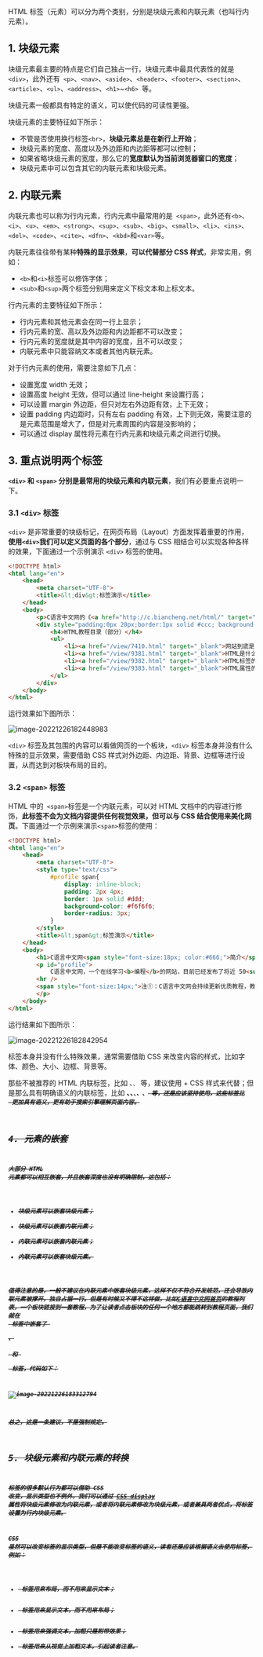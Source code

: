 HTML 标签（元素）可以分为两个类别，分别是块级元素和内联元素（也叫行内元素）。

## 1. 块级元素

块级元素最主要的特点是它们自己独占一行，块级元素中最具代表性的就是` <div>`，此外还有` <p>`、`<nav>`、`<aside>`、`<header>`、`<footer>`、`<section>`、`<article>`、`<ul>`、`<address>`、`<h1>`~`<h6> `等。

 块级元素一般都具有特定的语义，可以使代码的可读性更强。

 块级元素的主要特征如下所示：

- 不管是否使用换行标签`<br>`，**块级元素总是在新行上开始**；
- 块级元素的宽度、高度以及外边距和内边距等都可以控制；
- 如果省略块级元素的宽度，那么它的**宽度默认为当前浏览器窗口的宽度**；
- 块级元素中可以包含其它的内联元素和块级元素。

## 2. 内联元素

内联元素也可以称为行内元素，行内元素中最常用的是` <span>`，此外还有`<b>`、`<i>`、`<u>`、`<em>`、`<strong>`、`<sup>`、`<sub>`、`<big>`、`<small>`、`<li>`、`<ins>`、`<del>`、`<code>`、`<cite>`、`<dfn>`、`<kbd>`和`<var>`等。

内联元素往往带有某种**特殊的显示效果**，**可以代替部分 CSS 样式**，非常实用，例如：

- `<b>`和`<i>`标签可以修饰字体；
- `<sub>`和`<sup>`两个标签分别用来定义下标文本和上标文本。

行内元素的主要特征如下所示：

- 行内元素和其他元素会在同一行上显示；
- 行内元素的宽、高以及外边距和内边距都不可以改变；
- 行内元素的宽度就是其中内容的宽度，且不可以改变；
- 内联元素中只能容纳文本或者其他内联元素。

对于行内元素的使用，需要注意如下几点：

- 设置宽度 width 无效；
- 设置高度 height 无效，但可以通过 line-height 来设置行高；
- 可以设置 margin 外边距，但只对左右外边距有效，上下无效；
- 设置 padding 内边距时，只有左右 padding 有效，上下则无效，需要注意的是元素范围是增大了，但是对元素周围的内容是没影响的；
- 可以通过 display 属性将元素在行内元素和块级元素之间进行切换。

## 3. 重点说明两个标签

**`<div>` 和 `<span>` 分别是最常用的块级元素和内联元素**，我们有必要重点说明一下。

### 3.1 `<div>` 标签

`<div>` 是非常重要的块级标记，在网页布局（Layout）方面发挥着重要的作用，**使用` <div> `我们可以定义页面的各个部分**，通过与 CSS 相结合可以实现各种各样的效果，下面通过一个示例演示 `<div>` 标签的使用。

```html
<!DOCTYPE html>
<html lang="en">
    <head>
        <meta charset="UTF-8">
        <title>&lt;div&gt;标签演示</title>
    </head>
    <body>
        <p>C语言中文网的《<a href="http://c.biancheng.net/html/" target="_blank">HTML教程</a>》是我们花费了数月时间倾力打造的，它通俗易懂，并且贴近实用。</p>
        <div style="padding:0px 20px;border:1px solid #ccc; background-color:#eee;">
            <h4>HTML教程目录（部分）</h4>
            <ul>
                <li><a href="/view/7410.html" target="_blank">网站到底是什么</a></li>
                <li><a href="/view/9381.html" target="_blank">HTML是什么</a></li>
                <li><a href="/view/9382.html" target="_blank">HTML标签的语法格式</a></li>
                <li><a href="/view/9383.html" target="_blank">HTML属性的概念和使用</a></li>
            </ul>
        </div>
    </body>
</html>
```

运行效果如下图所示：

![image-20221226182448983](C:\Users\DELL\AppData\Roaming\Typora\typora-user-images\image-20221226182448983.png)

`<div>` 标签及其包围的内容可以看做网页的一个板块，`<div>` 标签本身并没有什么特殊的显示效果，需要借助 CSS 样式对外边距、内边距、背景、边框等进行设置，从而达到对板块布局的目的。

### 3.2 `<span>` 标签

HTML 中的` <span>`标签是一个内联元素，可以对 HTML 文档中的内容进行修饰，**此标签不会为文档内容提供任何视觉效果，但可以与 CSS 结合使用来美化网页**。下面通过一个示例来演示` <span> `标签的使用：

```html
<!DOCTYPE html>
<html lang="en">
    <head>
        <meta charset="UTF-8">
        <style type="text/css">
            #profile span{
                display: inline-block;
                padding: 2px 4px;
                border: 1px solid #ddd;
                background-color: #f6f6f6;
                border-radius: 3px;
            }
        </style>
        <title>&lt;span&gt;标签演示</title>
    </head>
    <body>
        <h1>C语言中文网<span style="font-size:18px; color:#666;">简介</span></h1>
        <p id="profile">
            C语言中文网，一个在线学习<b>编程</b>的网站，目前已经发布了将近 50<sup>①</sup> 套教程，包括 <span>C语言</span>、<span>C++</span>、<span>Java</span>、<span>Python</span> 等，请<a href="http://c.biancheng.net/sitemap/" target="_blank">猛击这里</a>查看所有教程。
        <hr />
        <span style="font-size:14px;">注①：C语言中文网会持续更新优质教程，教程数量将远远超过 50 套。</span>
        </p>
    </body>
</html>
```

运行结果如下图所示：

![image-20221226182842954](C:\Users\DELL\AppData\Roaming\Typora\typora-user-images\image-20221226182842954.png)

<span> 标签本身并没有什么特殊效果，通常需要借助 CSS 来改变内容的样式，比如字体、颜色、大小、边框、背景等。

 那些不被推荐的 HTML 内联标签，比如 <font>、<small>、<big> 等，建议使用  <span> + CSS 样式来代替；但是那么具有明确语义的内联标签，比如  <strong>、<b>、<code>、<em>、<i>、<s>  等，还是应该坚持使用，这些标签比 <span> 更加具有语义，更有助于搜索引擎理解页面内容。

## 4. 元素的嵌套

大部分 HTML 元素都可以相互嵌套，并且嵌套深度也没有明确限制，这包括：

- 块级元素可以嵌套块级元素；
- 块级元素可以嵌套内联元素；
- 内联元素可以嵌套内联元素；
- 内联元素可以嵌套块级元素。

值得注意的是，**一般不建议在内联元素中嵌套块级元素**，这样不仅不符合开发规范，还会导致内联元素被撑开，独自占据一行。**但是有时候又不得不这样做**，比如[C语言中文网首页](http://c.biancheng.net/)的教程列表，一个板块链接到一套教程，为了让读者点击板块的任何一个地方都能跳转到教程页面，我们就在 <a> 标签中嵌套了 <div>、<h4> 和 <p> 标签，代码如下：

![image-20221226183312794](C:\Users\DELL\AppData\Roaming\Typora\typora-user-images\image-20221226183312794.png)

总之，这是一条建议，不是强制规定。

## 5. 块级元素和内联元素的转换

标签的很多默认行为都可以借助 CSS 改变，显示类型也不例外，我们**可以通过 [CSS display](http://c.biancheng.net/css3/display.html) 属性将块级元素修改为内联元素，或者将内联元素修改为块级元素**，**或者兼具两者优点，将标签设置为行内块级元素。**

 CSS 虽然可以改变标签的显示类型，但是不能改变标签的语义，读者还是应该根据语义去使用标签，例如：

- <div> 标签用来布局，而不用来显示文本；
- <p> 标签用来显示文本，而不用来布局；
- <strong> 标签用来强调文本，加粗只是附带效果；
- <b> 标签用来从视觉上加粗文本，引起读者注意。
